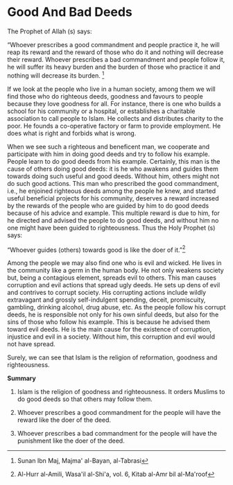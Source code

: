 Good And Bad Deeds
==================

The Prophet of Allah (s) says:

“Whoever prescribes a good commandment and people practice it, he will
reap its reward and the reward of those who do it and nothing will
decrease their reward. Whoever prescribes a bad commandment and people
follow it, he will suffer its heavy burden and the burden of those who
practice it and nothing will decrease its burden. [^1]

If we look at the people who live in a human society, among them we will
find those who do righteous deeds, goodness and favours to people
because they love goodness for all. For instance, there is one who
builds a school for his community or a hospital, or establishes a
charitable association to call people to Islam. He collects and
distributes charity to the poor. He founds a co-operative factory or
farm to provide employment. He does what is right and forbids what is
wrong.

When we see such a righteous and beneficent man, we cooperate and
participate with him in doing good deeds and try to follow his example.
People learn to do good deeds from his example. Certainly, this man is
the cause of others doing good deeds: it is he who awakens and guides
them towards doing such useful and good deeds. Without him, others might
not do such good actions. This man who prescribed the good commandment,
i.e., he enjoined righteous deeds among the people he knew, and started
useful beneficial projects for his community, deserves a reward
increased by the rewards of the people who are guided by him to do good
deeds because of his advice and example. This multiple reward is due to
him, for he directed and advised the people to do good deeds, and
without him no one might have been guided to righteousness. Thus the
Holy Prophet (s) says:

“Whoever guides (others) towards good is like the doer of it.”[^2]

Among the people we may also find one who is evil and wicked. He lives
in the community like a germ in the human body. He not only weakens
society but, being a contagious element, spreads evil to others. This
man causes corruption and evil actions that spread ugly deeds. He sets
up dens of evil and contrives to corrupt society. His corrupting actions
include wildly extravagant and grossly self-indulgent spending, deceit,
promiscuity, gambling, drinking alcohol, drug abuse, etc. As the people
follow his corrupt deeds, he is responsible not only for his own sinful
deeds, but also for the sins of those who follow his example. This is
because he advised them toward evil deeds. He is the main cause for the
existence of corruption, injustice and evil in a society. Without him,
this corruption and evil would not have spread.

Surely, we can see that Islam is the religion of reformation, goodness
and righteousness.

**Summary**

1. Islam is the religion of goodness and righteousness. It orders
Muslims to do good deeds so that others may follow them.

2. Whoever prescribes a good commandment for the people will have the
reward like the doer of the deed.

3. Whoever prescribes a bad commandment for the people will have the
punishment like the doer of the deed.

[^1]: Sunan Ibn Maj, Majma' al-Bayan, al-Tabrasi

[^2]: Al-Hurr al-Amili, Wasa'il al-Shi'a, vol. 6, Kitab al-Amr bil
al-Ma'roof


